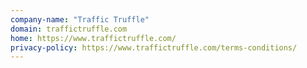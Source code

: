 ```yaml
---
company-name: "Traffic Truffle"
domain: traffictruffle.com
home: https://www.traffictruffle.com/
privacy-policy: https://www.traffictruffle.com/terms-conditions/
---
```




